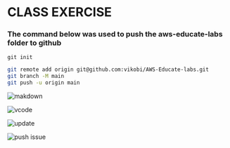 # CLASS EXERCISE
### The command below was used to push the aws-educate-labs folder to github


`git init`

``` bash
git remote add origin git@github.com:vikobi/AWS-Educate-labs.git
git branch -M main
git push -u origin main
```
![makdown](../AWS-Educate-labs/Assets/Markdown%20ext.png)

![vcode](../AWS-Educate-labs/Assets/vscode%20sync.png)

![update](../AWS-Educate-labs/Assets/Screenshot%202023-12-23%20115111.png)

![push issue](../AWS-Educate-labs/Assets/push%20issues.png)